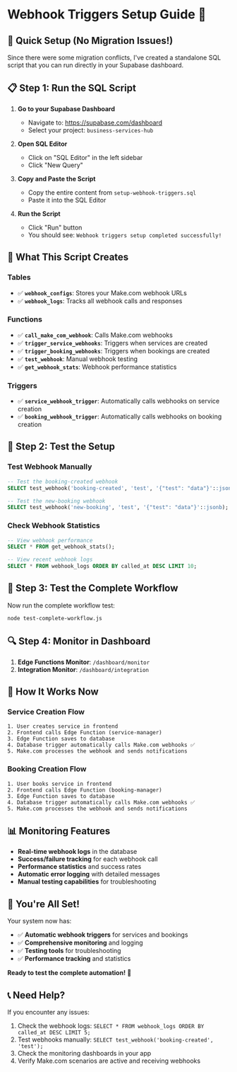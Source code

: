 # Webhook Triggers Setup Guide 🚀

## 🎯 **Quick Setup (No Migration Issues!)**

Since there were some migration conflicts, I've created a standalone SQL script that you can run directly in your Supabase dashboard.

## 📋 **Step 1: Run the SQL Script**

1. **Go to your Supabase Dashboard**
   - Navigate to: https://supabase.com/dashboard
   - Select your project: `business-services-hub`

2. **Open SQL Editor**
   - Click on "SQL Editor" in the left sidebar
   - Click "New Query"

3. **Copy and Paste the Script**
   - Copy the entire content from `setup-webhook-triggers.sql`
   - Paste it into the SQL Editor

4. **Run the Script**
   - Click "Run" button
   - You should see: `Webhook triggers setup completed successfully!`

## 🔧 **What This Script Creates**

### **Tables**
- ✅ **`webhook_configs`**: Stores your Make.com webhook URLs
- ✅ **`webhook_logs`**: Tracks all webhook calls and responses

### **Functions**
- ✅ **`call_make_com_webhook`**: Calls Make.com webhooks
- ✅ **`trigger_service_webhooks`**: Triggers when services are created
- ✅ **`trigger_booking_webhooks`**: Triggers when bookings are created
- ✅ **`test_webhook`**: Manual webhook testing
- ✅ **`get_webhook_stats`**: Webhook performance statistics

### **Triggers**
- ✅ **`service_webhook_trigger`**: Automatically calls webhooks on service creation
- ✅ **`booking_webhook_trigger`**: Automatically calls webhooks on booking creation

## 🧪 **Step 2: Test the Setup**

### **Test Webhook Manually**
```sql
-- Test the booking-created webhook
SELECT test_webhook('booking-created', 'test', '{"test": "data"}'::jsonb);

-- Test the new-booking webhook
SELECT test_webhook('new-booking', 'test', '{"test": "data"}'::jsonb);
```

### **Check Webhook Statistics**
```sql
-- View webhook performance
SELECT * FROM get_webhook_stats();

-- View recent webhook logs
SELECT * FROM webhook_logs ORDER BY called_at DESC LIMIT 10;
```

## 🎯 **Step 3: Test the Complete Workflow**

Now run the complete workflow test:

```bash
node test-complete-workflow.js
```

## 🔍 **Step 4: Monitor in Dashboard**

1. **Edge Functions Monitor**: `/dashboard/monitor`
2. **Integration Monitor**: `/dashboard/integration`

## 🚀 **How It Works Now**

### **Service Creation Flow**
```
1. User creates service in frontend
2. Frontend calls Edge Function (service-manager)
3. Edge Function saves to database
4. Database trigger automatically calls Make.com webhooks ✅
5. Make.com processes the webhook and sends notifications
```

### **Booking Creation Flow**
```
1. User books service in frontend
2. Frontend calls Edge Function (booking-manager)
3. Edge Function saves to database
4. Database trigger automatically calls Make.com webhooks ✅
5. Make.com processes the webhook and sends notifications
```

## 📊 **Monitoring Features**

- **Real-time webhook logs** in the database
- **Success/failure tracking** for each webhook call
- **Performance statistics** and success rates
- **Automatic error logging** with detailed messages
- **Manual testing capabilities** for troubleshooting

## 🎉 **You're All Set!**

Your system now has:
- ✅ **Automatic webhook triggers** for services and bookings
- ✅ **Comprehensive monitoring** and logging
- ✅ **Testing tools** for troubleshooting
- ✅ **Performance tracking** and statistics

**Ready to test the complete automation!** 🚀

## 📞 **Need Help?**

If you encounter any issues:
1. Check the webhook logs: `SELECT * FROM webhook_logs ORDER BY called_at DESC LIMIT 5;`
2. Test webhooks manually: `SELECT test_webhook('booking-created', 'test');`
3. Check the monitoring dashboards in your app
4. Verify Make.com scenarios are active and receiving webhooks

